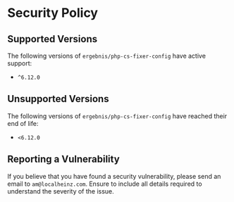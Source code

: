 # Security Policy

## Supported Versions

The following versions of `ergebnis/php-cs-fixer-config` have active support:

- `^6.12.0`

## Unsupported Versions

The following versions of `ergebnis/php-cs-fixer-config` have reached their end of life:

- `<6.12.0`

## Reporting a Vulnerability

If you believe that you have found a security vulnerability, please send an email to `am@localheinz.com`. Ensure to include all details required to understand the severity of the issue.
